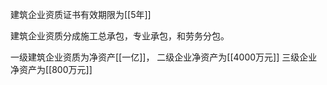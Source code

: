建筑企业资质证书有效期限为[[5年]]


建筑企业资质分成施工总承包，专业承包，和劳务分包。

一级建筑企业资质为净资产[[一亿]]， 
二级企业净资产为[[4000万元]]
三级企业净资产为[[800万元]]

